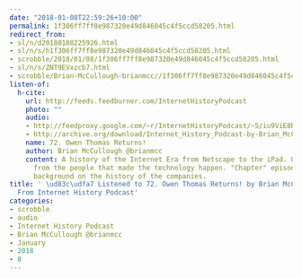 ```yaml
---
date: "2018-01-08T22:59:26+10:00"
permalink: 1f306ff7ff8e987320e49d846045c4f5ccd58205.html
redirect_from:
- sl/n/d20180108225926.html
- sl/n/s/h1f306ff7ff8e987320e49d846045c4f5ccd58205.html
- scrobble/2018/01/08/1f306ff7ff8e987320e49d846045c4f5ccd58205.html
- sl/n/s/ZNT9EVxzcb7.html
- scrobble/Brian-McCullough-brianmcc//1f306ff7ff8e987320e49d846045c4f5ccd58205.html
listen-of:
  h-cite:
    url: http://feeds.feedburner.com/InternetHistoryPodcast
    photo: ""
    audio:
    - http://feedproxy.google.com/~r/InternetHistoryPodcast/~5/iu9ViE8RjBY/72._Owen_Thomas_Returns.mp3
    - http://archive.org/download/Internet_History_Podcast-by-Brian_McCullough/72_Owen_Thomas_Returns.mp3
    name: 72. Owen Thomas Returns!
    author: Brian McCullough @brianmcc
    content: A history of the Internet Era from Netscape to the iPad. Oral histories
      from the people that made the technology happen. "Chapter" episodes providing
      background on the history of the companies.
title: ' \ud83c\udfa7 Listened to 72. Owen Thomas Returns! by Brian McCullough @brianmcc
  From Internet History Podcast'
categories:
- scrobble
- audio
- Internet History Podcast
- Brian McCullough @brianmcc
- January
- 2018
- 8
---
```

